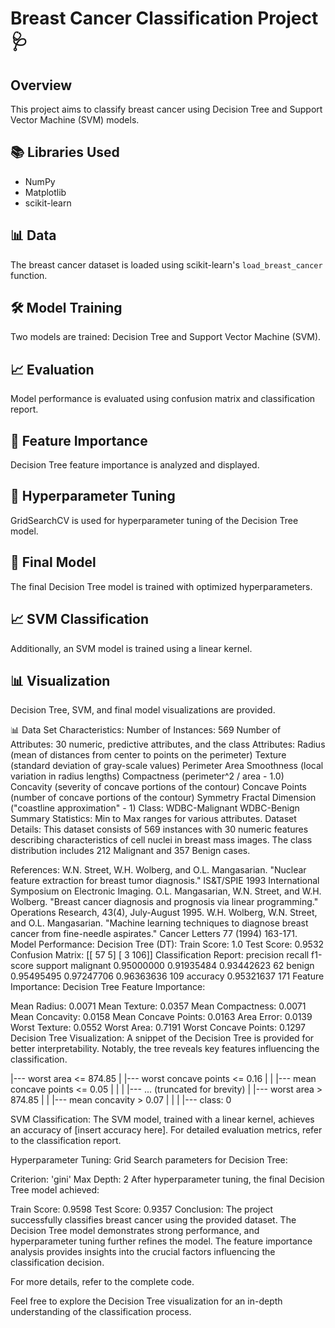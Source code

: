 # Breast Cancer Classification Project 🩺

## Overview
This project aims to classify breast cancer using Decision Tree and Support Vector Machine (SVM) models.

## 📚 Libraries Used
- NumPy
- Matplotlib
- scikit-learn

## 📊 Data
The breast cancer dataset is loaded using scikit-learn's `load_breast_cancer` function.

## 🛠️ Model Training
Two models are trained: Decision Tree and Support Vector Machine (SVM).

## 📈 Evaluation
Model performance is evaluated using confusion matrix and classification report.

## 📌 Feature Importance
Decision Tree feature importance is analyzed and displayed.

## 🚀 Hyperparameter Tuning
GridSearchCV is used for hyperparameter tuning of the Decision Tree model.

## 🏁 Final Model
The final Decision Tree model is trained with optimized hyperparameters.

## 📈 SVM Classification
Additionally, an SVM model is trained using a linear kernel.

## 📊 Visualization
Decision Tree, SVM, and final model visualizations are provided.

📊 Data Set Characteristics:
Number of Instances: 569
Number of Attributes: 30 numeric, predictive attributes, and the class
Attributes:
Radius (mean of distances from center to points on the perimeter)
Texture (standard deviation of gray-scale values)
Perimeter
Area
Smoothness (local variation in radius lengths)
Compactness (perimeter^2 / area - 1.0)
Concavity (severity of concave portions of the contour)
Concave Points (number of concave portions of the contour)
Symmetry
Fractal Dimension ("coastline approximation" - 1)
Class:
WDBC-Malignant
WDBC-Benign
Summary Statistics:
Min to Max ranges for various attributes.
Dataset Details:
This dataset consists of 569 instances with 30 numeric features describing characteristics of cell nuclei in breast mass images. The class distribution includes 212 Malignant and 357 Benign cases.

References:
W.N. Street, W.H. Wolberg, and O.L. Mangasarian. "Nuclear feature extraction for breast tumor diagnosis." IS&T/SPIE 1993 International Symposium on Electronic Imaging.
O.L. Mangasarian, W.N. Street, and W.H. Wolberg. "Breast cancer diagnosis and prognosis via linear programming." Operations Research, 43(4), July-August 1995.
W.H. Wolberg, W.N. Street, and O.L. Mangasarian. "Machine learning techniques to diagnose breast cancer from fine-needle aspirates." Cancer Letters 77 (1994) 163-171.
Model Performance:
Decision Tree (DT):
Train Score: 1.0
Test Score: 0.9532
Confusion Matrix:
[[ 57   5]
 [  3 106]]
Classification Report:
              precision    recall  f1-score   support
malignant    0.95000000 0.91935484 0.93442623 62
benign       0.95495495 0.97247706 0.96363636 109
accuracy                              0.95321637 171
Feature Importance:
Decision Tree Feature Importance:

Mean Radius: 0.0071
Mean Texture: 0.0357
Mean Compactness: 0.0071
Mean Concavity: 0.0158
Mean Concave Points: 0.0163
Area Error: 0.0139
Worst Texture: 0.0552
Worst Area: 0.7191
Worst Concave Points: 0.1297
Decision Tree Visualization:
A snippet of the Decision Tree is provided for better interpretability. Notably, the tree reveals key features influencing the classification.

|--- worst area <= 874.85
|   |--- worst concave points <= 0.16
|   |   |--- mean concave points <= 0.05
|   |   |   |--- ... (truncated for brevity)
|   |--- worst area >  874.85
|   |   |--- mean concavity >  0.07
|   |   |   |--- class: 0

SVM Classification:
The SVM model, trained with a linear kernel, achieves an accuracy of [insert accuracy here]. For detailed evaluation metrics, refer to the classification report.

Hyperparameter Tuning:
Grid Search parameters for Decision Tree:

Criterion: 'gini'
Max Depth: 2
After hyperparameter tuning, the final Decision Tree model achieved:

Train Score: 0.9598
Test Score: 0.9357
Conclusion:
The project successfully classifies breast cancer using the provided dataset. The Decision Tree model demonstrates strong performance, and hyperparameter tuning further refines the model. The feature importance analysis provides insights into the crucial factors influencing the classification decision.

For more details, refer to the complete code.

Feel free to explore the Decision Tree visualization for an in-depth understanding of the classification process.

